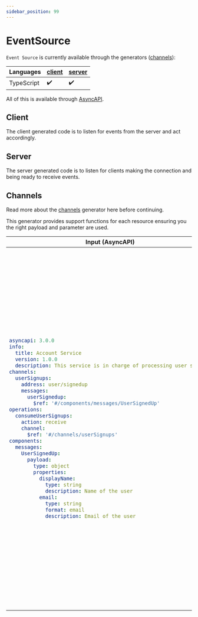 ```yaml
---
sidebar_position: 99
---
```


# EventSource
`Event Source` is currently available through the generators ([channels](#channels)):

| **Languages** | [client](#client) | [server](#server) |
|---|---|---|
| TypeScript | ✔️ | ✔️ |

All of this is available through [AsyncAPI](../inputs/asyncapi.md).

## Client

The client generated code is to listen for events from the server and act accordingly. 

## Server

The server generated code is to listen for clients making the connection and being ready to receive events. 

## Channels
Read more about the [channels](../generators/channels.md) generator here before continuing.

This generator provides support functions for each resource ensuring you the right payload and parameter are used. 

<table>
<thead>
  <tr>
    <th>Input (AsyncAPI)</th>
    <th>Using the code</th>
  </tr>
</thead>
<tbody>
  <tr>
    <td>

```yaml
asyncapi: 3.0.0
info:
  title: Account Service
  version: 1.0.0
  description: This service is in charge of processing user signups
channels:
  userSignups:
    address: user/signedup
    messages:
      userSignedup:
        $ref: '#/components/messages/UserSignedUp'
operations:
  consumeUserSignups:
    action: receive
    channel:
      $ref: '#/channels/userSignups'
components:
  messages:
    UserSignedUp:
      payload:
        type: object
        properties:
          displayName:
            type: string
            description: Name of the user
          email:
            type: string
            format: email
            description: Email of the user

```
</td>
    <td>

```ts
// Location depends on the payload generator configurations
import { UserSignedup } from './__gen__/payloads/UserSignedup';
// Location depends on the channel generator configurations
import { Protocols } from './__gen__/channels';
const { event_source_client } = Protocols;
const { listenForUserSignedup } = event_source_client;
const listenCallback = async (
  messageEvent: UserSignedUp | null, 
  parameters: UserSignedUpParameters | null,
  error?: string
) => {
  // Do stuff once you receive the event from the server
};
listenForUserSignedup(listenCallback, {baseUrl: 'http://localhost:3000'})





const ensureAccessToRun = ({listenParameter, req, res, context}) => {
  try {
    await database.run.findFirstOrThrow({
      where: {
        id: runId,
        generationEntity: {
          documentInstance: {
            project: {
              projectMembers: {
                some: {
                  userId: user.id,
                },
              },
            },
          },
        },
      },
    })
  } catch (error: any) {
    return res.status(500).json({ error: error.message })
  }
}
const registerUserSignedup = (
  callback: (req, res, next, parameters) => void | (req, res, next, parameters) => Promise<void>
) => {
  const runId = listenParameter.run_id

  router.get('/events/run/logs/:run_id', async (req, res, next) => {
    res.writeHead(200, {
      'Cache-Control': 'no-cache, no-transform',
      'Content-Type': 'text/event-stream',
      Connection: 'keep-alive',
      'Access-Control-Allow-Origin': '*',
    })
    await callback(parameters, req, rest, next)
  })
}
```
</td>
  </tr>
</tbody>
</table>
